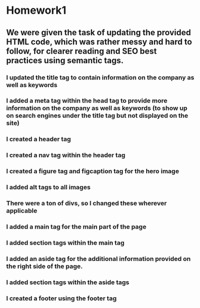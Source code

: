 # Homework1

## We were given the task of updating the provided HTML code, which was rather messy and hard to follow, for clearer reading and SEO best practices using semantic tags. 

### I updated the title tag to contain information on the company as well as keywords

### I added a meta tag within the head tag to provide more information on the company as well as keywords (to show up on search engines under the title tag but not displayed on the site)

### I created a header tag

### I created a nav tag within the header tag

### I created a figure tag and figcaption tag for the hero image

### I added alt tags to all images 

### There were a ton of divs, so I changed these wherever applicable

### I added a main tag for the main part of the page 

### I added section tags within the main tag

### I added an aside tag for the additional information provided on the right side of the page. 

### I added section tags within the aside tags

### I created a footer using the footer tag